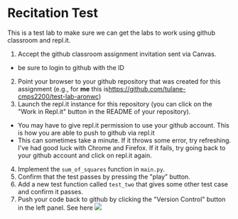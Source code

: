 # Recitation Test

This is a test lab to make sure we can get the labs to work using github classroom and repl.it.

1. Accept the github classroom assignment invitation sent via Canvas.
  - be sure to login to github with the ID 
2. Point your browser to your github repository that was created for this assignment (e.g., for **me** this is<https://github.com/tulane-cmps2200/test-lab-aronwc>)
3. Launch the repl.it instance for this repository (you can click on the "Work in Repl.it" button in the README of your repository).
  - You may have to give repl.it permission to use your github account. This is how you are able to push to github via repl.it
  - This can sometimes take a minute. If it throws some error, try refreshing. I've had good luck with Chrome and Firefox. If it fails, try going back to your github account and click on repl.it again.
4. Implement the `sum_of_squares` function in `main.py`.
5. Confirm that the test passes by pressing the "play" button.
6. Add a new test function called `test_two` that gives some other test case and confirm it passes.
7. Push your code back to github by clicking the "Version Control" button in the left panel. See here <img src="https://codewithrepl.it/img/06-version-control-tab.png">
